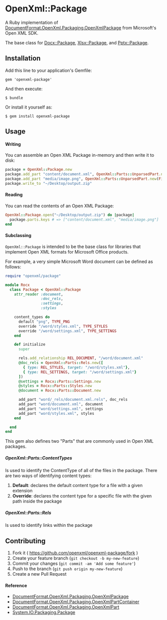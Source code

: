# OpenXml::Package

A Ruby implementation of [DocumentFormat.OpenXml.Packaging.OpenXmlPackage](http://msdn.microsoft.com/en-us/library/documentformat.openxml.packaging.openxmlpackage_members(v=office.14).aspx) from Microsoft's Open XML SDK.

The base class for [Docx::Package](https://github.com/openxml/openxml-docx/blob/master/lib/openxml/docx/package.rb), [Xlsx::Package](https://github.com/openxml/openxml-xlsx/blob/master/lib/openxml/xlsx/package.rb), and [Pptx::Package](https://github.com/openxml/openxml-pptx).


## Installation

Add this line to your application's Gemfile:

    gem 'openxml-package'

And then execute:

    $ bundle

Or install it yourself as:

    $ gem install openxml-package



## Usage

#### Writing

You can assemble an Open XML Package in-memory and then write it to disk:

```ruby
package = OpenXml::Package.new
package.add_part "content/document.xml", OpenXml::Parts::UnparsedPart.new("<document></document>")
package.add_part "media/image.png", OpenXml::Parts::UnparsedPart.new(File.open(image_path, "rb", &:read))
package.write_to "~/Desktop/output.zip"
```


#### Reading

You can read the contents of an Open XML Package:

```ruby
OpenXml::Package.open("~/Desktop/output.zip") do |package|
  package.parts.keys # => ["content/document.xml", "media/image.png"]
end
```


#### Subclassing

`OpenXml::Package` is intended to be the base class for libraries that implement Open XML formats for Microsoft Office products.

For example, a very simple Microsoft Word document can be defined as follows:

```ruby
require "openxml/package"

module Rocx
  class Package < OpenXml::Package
    attr_reader :document,
                :doc_rels,
                :settings,
                :styles

    content_types do
      default "png", TYPE_PNG
      override "/word/styles.xml", TYPE_STYLES
      override "/word/settings.xml", TYPE_SETTINGS
    end

    def initialize
      super

      rels.add_relationship REL_DOCUMENT, "/word/document.xml"
      @doc_rels = OpenXml::Parts::Rels.new([
        { type: REL_STYLES, target: "/word/styles.xml"},
        { type: REL_SETTINGS, target: "/word/settings.xml"}
      ])
      @settings = Rocx::Parts::Settings.new
      @styles = Rocx::Parts::Styles.new
      @document = Rocx::Parts::Document.new

      add_part "word/_rels/document.xml.rels", doc_rels
      add_part "word/document.xml", document
      add_part "word/settings.xml", settings
      add_part "word/styles.xml", styles
    end

  end
end
```

This gem also defines two "Parts" that are commonly used in Open XML packages.

##### OpenXml::Parts::ContentTypes

Is used to identify the ContentType of all of the files in the package. There are two ways of identifying content types:

 1. **Default**: declares the default content type for a file with a given extension
 2. **Override**: declares the content type for a specific file with the given path inside the package

##### OpenXml::Parts::Rels

Is used to identify links within the package



## Contributing

1. Fork it ( https://github.com/openxml/openxml-package/fork )
2. Create your feature branch (`git checkout -b my-new-feature`)
3. Commit your changes (`git commit -am 'Add some feature'`)
4. Push to the branch (`git push origin my-new-feature`)
5. Create a new Pull Request

#### Reference

 - [DocumentFormat.OpenXml.Packaging.OpenXmlPackage](http://msdn.microsoft.com/en-us/library/documentformat.openxml.packaging.openxmlpackage_members(v=office.14).aspx)
 - [DocumentFormat.OpenXml.Packaging.OpenXmlPartContainer](http://msdn.microsoft.com/en-us/library/documentformat.openxml.packaging.openxmlpartcontainer_members(v=office.14).aspx)
 - [DocumentFormat.OpenXml.Packaging.OpenXmlPart](http://msdn.microsoft.com/en-us/library/documentformat.openxml.packaging.openxmlpart_members(v=office.14).aspx)
 - [System.IO.Packaging.Package](http://msdn.microsoft.com/en-us/library/system.io.packaging.package.aspx)
